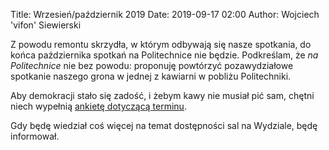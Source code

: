 Title: Wrzesień/październik 2019
Date: 2019-09-17 02:00
Author: Wojciech 'vifon' Siewierski

Z powodu remontu skrzydła, w którym odbywają się nasze spotkania, do
końca października spotkań na Politechnice nie będzie.  Podkreślam, że
*na Politechnice* nie bez powodu: proponuję powtórzyć pozawydziałowe
spotkanie naszego grona w jednej z kawiarni w pobliżu Politechniki.

Aby demokracji stało się zadość, i żebym kawy nie musiał pić sam,
chętni niech wypełnią [ankietę dotyczącą terminu][1].

[1]: https://dudle.inf.tu-dresden.de/9uFW5h-VVA/

Gdy będę wiedział coś więcej na temat dostępności sal na Wydziale,
będę informował.
